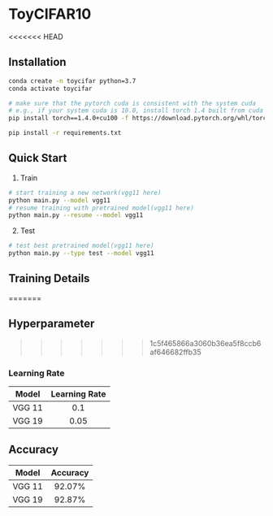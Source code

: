 # ToyCIFAR10

<<<<<<< HEAD
## Installation

```bash
conda create -n toycifar python=3.7
conda activate toycifar

# make sure that the pytorch cuda is consistent with the system cuda
# e.g., if your system cuda is 10.0, install torch 1.4 built from cuda 10.0
pip install torch==1.4.0+cu100 -f https://download.pytorch.org/whl/torch_stable.html

pip install -r requirements.txt
```

## Quick Start

1. Train

```bash
# start training a new network(vgg11 here)
python main.py --model vgg11
# resume training with pretrained model(vgg11 here)
python main.py --resume --model vgg11
```

2. Test

```bash
# test best pretrained model(vgg11 here)
python main.py --type test --model vgg11
```

## Training Details

=======

## Hyperparameter
>>>>>>> 1c5f465866a3060b36ea5f8ccb6af646682ffb35
### Learning Rate
| Model  | Learning Rate |
| :----: | :------: |
| VGG 11 |  0.1  |
| VGG 19 |  0.05  |

## Accuracy

| Model  | Accuracy |
| :----: | :------: |
| VGG 11 |  92.07%  |
| VGG 19 |  92.87%  |
